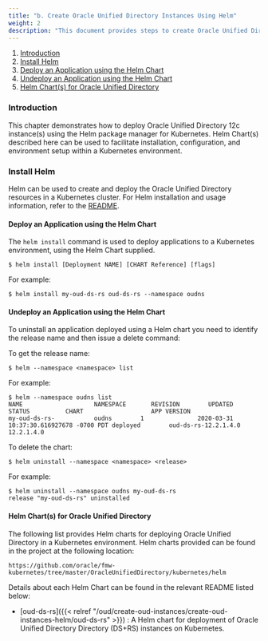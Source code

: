```yaml
---
title: "b. Create Oracle Unified Directory Instances Using Helm"
weight: 2
description: "This document provides steps to create Oracle Unified Directory instances using Helm Charts."
---
```





1. [Introduction](#introduction)
1. [Install Helm](#install-helm)
1. [Deploy an Application using the Helm Chart](#deploy-an-application-using-the-helm-chart)
1. [Undeploy an Application using the Helm Chart](#undeploy-an-application-using-the-helm-chart)
1. [Helm Chart(s) for Oracle Unified Directory](#helm-charts-for-oracle-unified-directory)

### Introduction

This chapter demonstrates how to deploy Oracle Unified Directory 12c instance(s) using the Helm package manager for Kubernetes. Helm Chart(s) described here can be used to facilitate installation, configuration, and environment setup within a Kubernetes environment.

### Install Helm

Helm can be used to create and deploy the Oracle Unified Directory resources in a Kubernetes cluster. For Helm installation and usage information, refer to the [README](https://github.com/helm/helm).

#### Deploy an Application using the Helm Chart

The `helm install` command is used to deploy applications to a Kubernetes environment, using the Helm Chart supplied.

```
$ helm install [Deployment NAME] [CHART Reference] [flags]
```

For example:

```
$ helm install my-oud-ds-rs oud-ds-rs --namespace oudns
```

#### Undeploy an Application using the Helm Chart

To uninstall an application deployed using a Helm chart you need to identify the release name and then issue a delete command:

To get the release name:

```
$ helm --namespace <namespace> list
```
        
For example:

```
$ helm --namespace oudns list
NAME                    NAMESPACE       REVISION        UPDATED                                 STATUS          CHART                   APP VERSION
my-oud-ds-rs-           oudns        1               2020-03-31 10:37:30.616927678 -0700 PDT deployed        oud-ds-rs-12.2.1.4.0    12.2.1.4.0
```
        
To delete the chart:

```
$ helm uninstall --namespace <namespace> <release>
```
        
For example:

```
$ helm uninstall --namespace oudns my-oud-ds-rs
release "my-oud-ds-rs" uninstalled
```

#### Helm Chart(s) for Oracle Unified Directory

The following list provides Helm charts for deploying Oracle Unified Directory in a Kubernetes environment. Helm charts provided can be found in the project at the following location:

`https://github.com/oracle/fmw-kubernetes/tree/master/OracleUnifiedDirectory/kubernetes/helm`

Details about each Helm Chart can be found in the relevant README listed below:

* [oud-ds-rs]({{< relref "/oud/create-oud-instances/create-oud-instances-helm/oud-ds-rs" >}}) : A Helm chart for deployment of Oracle Unified Directory Directory (DS+RS) instances on Kubernetes.
